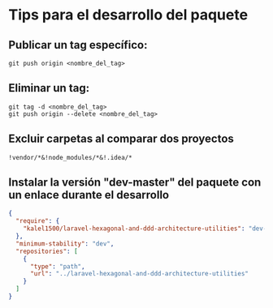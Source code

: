 
# Tips para el desarrollo del paquete

## Publicar un tag específico:

```git
git push origin <nombre_del_tag>
```

## Eliminar un tag:

```git
git tag -d <nombre_del_tag>
git push origin --delete <nombre_del_tag>
```

## Excluir carpetas al comparar dos proyectos

```regexp
!vendor/*&!node_modules/*&!.idea/*
```

## Instalar la versión "dev-master" del paquete con un enlace durante el desarrollo

```json
{
  "require": {
    "kalel1500/laravel-hexagonal-and-ddd-architecture-utilities": "dev-master"
  },
  "minimum-stability": "dev",
  "repositories": [
    {
      "type": "path",
      "url": "../laravel-hexagonal-and-ddd-architecture-utilities"
    }
  ]
}
```
